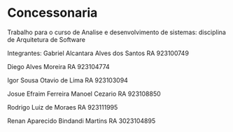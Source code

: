 # Concessonaria
Trabalho para o curso de Analise e desenvolvimento de sistemas: disciplina de Arquitetura de Software

Integrantes:
Gabriel Alcantara Alves dos Santos RA 923100749

Diego Alves Moreira RA 923104774

Igor Sousa Otavio de Lima RA 923103094

Josue Efraim Ferreira Manoel Cezario RA 923108850

Rodrigo Luiz de Moraes RA 923111995

Renan Aparecido Bindandi Martins RA 3023104895

